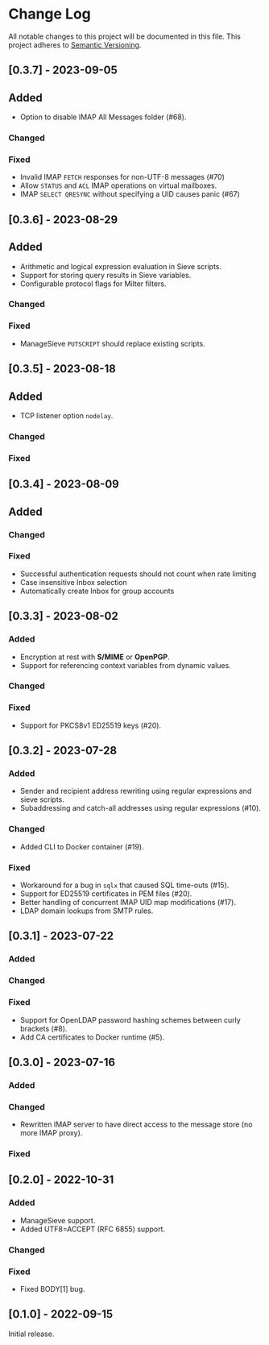 # Change Log

All notable changes to this project will be documented in this file. This project adheres to [Semantic Versioning](http://semver.org/).

## [0.3.7] - 2023-09-05

## Added
- Option to disable IMAP All Messages folder (#68).

### Changed
 
### Fixed
- Invalid IMAP `FETCH` responses for non-UTF-8 messages (#70)
- Allow `STATUS` and `ACL` IMAP operations on virtual mailboxes.
- IMAP `SELECT QRESYNC` without specifying a UID causes panic (#67)

## [0.3.6] - 2023-08-29

## Added
- Arithmetic and logical expression evaluation in Sieve scripts.
- Support for storing query results in Sieve variables.
- Configurable protocol flags for Milter filters.

### Changed
 
### Fixed
- ManageSieve `PUTSCRIPT` should replace existing scripts.

## [0.3.5] - 2023-08-18

## Added
- TCP listener option `nodelay`.
 
### Changed
 
### Fixed

## [0.3.4] - 2023-08-09

## Added
 
### Changed
 
### Fixed
- Successful authentication requests should not count when rate limiting
- Case insensitive Inbox selection
- Automatically create Inbox for group accounts

## [0.3.3] - 2023-08-02

### Added
- Encryption at rest with **S/MIME** or **OpenPGP**.
- Support for referencing context variables from dynamic values.
 
### Changed
 
### Fixed
- Support for PKCS8v1 ED25519 keys (#20).

## [0.3.2] - 2023-07-28

### Added
- Sender and recipient address rewriting using regular expressions and sieve scripts.
- Subaddressing and catch-all addresses using regular expressions (#10).
 
### Changed
- Added CLI to Docker container (#19).
 
### Fixed
- Workaround for a bug in `sqlx` that caused SQL time-outs (#15).
- Support for ED25519 certificates in PEM files (#20). 
- Better handling of concurrent IMAP UID map modifications (#17).
- LDAP domain lookups from SMTP rules.

## [0.3.1] - 2023-07-22

### Added
 
### Changed
 
### Fixed
- Support for OpenLDAP password hashing schemes between curly brackets (#8). 
- Add CA certificates to Docker runtime (#5).

## [0.3.0] - 2023-07-16

### Added

### Changed
- Rewritten IMAP server to have direct access to the message store (no more IMAP proxy).
 
### Fixed

## [0.2.0] - 2022-10-31

### Added
- ManageSieve support.
- Added UTF8=ACCEPT (RFC 6855) support.

### Changed
 
### Fixed
- Fixed BODY[1] bug.

## [0.1.0] - 2022-09-15

Initial release.

